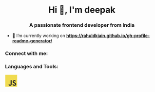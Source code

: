 <h1 align="center">Hi 👋, I'm deepak</h1>
<h3 align="center">A passionate frontend developer from India</h3>

- 🔭 I’m currently working on **https://rahuldkjain.github.io/gh-profile-readme-generator/**

<h3 align="left">Connect with me:</h3>
<p align="left">
</p>

<h3 align="left">Languages and Tools:</h3>
<p align="left"> <a href="https://developer.mozilla.org/en-US/docs/Web/JavaScript" target="_blank" rel="noreferrer"> <img src="https://raw.githubusercontent.com/devicons/devicon/master/icons/javascript/javascript-original.svg" alt="javascript" width="40" height="40"/> </a> </p>

